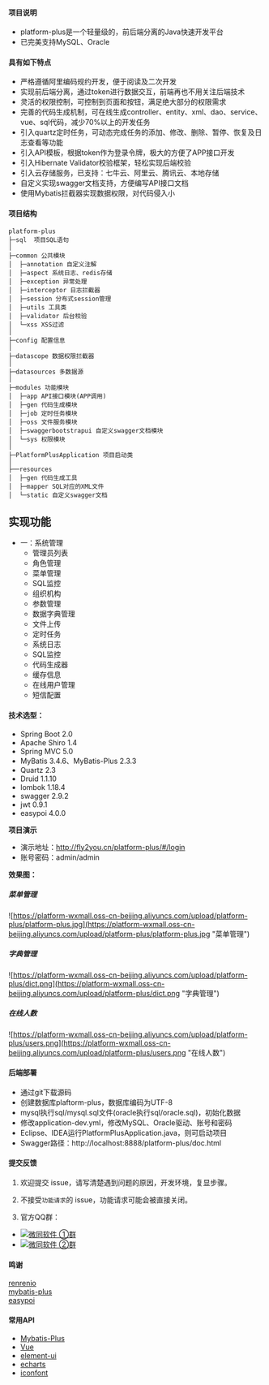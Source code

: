 #### 项目说明
- platform-plus是一个轻量级的，前后端分离的Java快速开发平台
- 已完美支持MySQL、Oracle
 

#### 具有如下特点
- 严格遵循阿里编码规约开发，便于阅读及二次开发
- 实现前后端分离，通过token进行数据交互，前端再也不用关注后端技术
- 灵活的权限控制，可控制到页面和按钮，满足绝大部分的权限需求
- 完善的代码生成机制，可在线生成controller、entity、xml、dao、service、vue、sql代码，减少70%以上的开发任务
- 引入quartz定时任务，可动态完成任务的添加、修改、删除、暂停、恢复及日志查看等功能
- 引入API模板，根据token作为登录令牌，极大的方便了APP接口开发
- 引入Hibernate Validator校验框架，轻松实现后端校验
- 引入云存储服务，已支持：七牛云、阿里云、腾讯云、本地存储
- 自定义实现swagger文档支持，方便编写API接口文档
- 使用Mybatis拦截器实现数据权限，对代码侵入小


#### 项目结构
```
platform-plus
├─sql  项目SQL语句
│
├─common 公共模块
│  ├─annotation 自定义注解
│  ├─aspect 系统日志、redis存储
│  ├─exception 异常处理
│  ├─interceptor 日志拦截器
│  ├─session 分布式session管理
│  ├─utils 工具类
│  ├─validator 后台校验
│  └─xss XSS过滤
│ 
├─config 配置信息
│ 
├─datascope 数据权限拦截器
│ 
├─datasources 多数据源
│ 
├─modules 功能模块
│  ├─app API接口模块(APP调用)
│  ├─gen 代码生成模块
│  ├─job 定时任务模块
│  ├─oss 文件服务模块
│  ├─swaggerbootstrapui 自定义swagger文档模块
│  └─sys 权限模块
│ 
├─PlatformPlusApplication 项目启动类
│  
├──resources 
│  ├─gen 代码生成工具
│  ├─mapper SQL对应的XML文件
│  └─static 自定义swagger文档

```


## 实现功能

* 一：系统管理
    * 管理员列表
    * 角色管理
    * 菜单管理
    * SQL监控
    * 组织机构
    * 参数管理
    * 数据字典管理
    * 文件上传
    * 定时任务
    * 系统日志
    * SQL监控
    * 代码生成器
    * 缓存信息
    * 在线用户管理
    * 短信配置

    
#### 技术选型：
- Spring Boot 2.0
- Apache Shiro 1.4
- Spring MVC 5.0
- MyBatis 3.4.6、MyBatis-Plus 2.3.3
- Quartz 2.3
- Druid 1.1.10
- lombok 1.18.4
- swagger 2.9.2
- jwt 0.9.1
- easypoi 4.0.0


 **项目演示**
- 演示地址：http://fly2you.cn/platform-plus/#/login
- 账号密码：admin/admin


**效果图：**

##### 菜单管理
![https://platform-wxmall.oss-cn-beijing.aliyuncs.com/upload/platform-plus/platform-plus.jpg](https://platform-wxmall.oss-cn-beijing.aliyuncs.com/upload/platform-plus/platform-plus.jpg "菜单管理")
##### 字典管理
![https://platform-wxmall.oss-cn-beijing.aliyuncs.com/upload/platform-plus/dict.png](https://platform-wxmall.oss-cn-beijing.aliyuncs.com/upload/platform-plus/dict.png "字典管理")
##### 在线人数
![https://platform-wxmall.oss-cn-beijing.aliyuncs.com/upload/platform-plus/users.png](https://platform-wxmall.oss-cn-beijing.aliyuncs.com/upload/platform-plus/users.png "在线人数")


#### 后端部署
- 通过git下载源码
- 创建数据库plaftorm-plus，数据库编码为UTF-8
- mysql执行sql/mysql.sql文件(oracle执行sql/oracle.sql)，初始化数据
- 修改application-dev.yml，修改MySQL、Oracle驱动、账号和密码
- Eclipse、IDEA运行PlatformPlusApplication.java，则可启动项目
- Swagger路径：http://localhost:8888/platform-plus/doc.html

#### 提交反馈

1. 欢迎提交 issue，请写清楚遇到问题的原因，开发环境，复显步骤。

2. 不接受`功能请求`的 issue，功能请求可能会被直接关闭。  

3. 官方QQ群：
- <a target="_blank" href="//shang.qq.com/wpa/qunwpa?idkey=ac742b7481b95fac926a3f2196085108bceeebcdf14bd716cbea519751e69445"><img border="0" src="//pub.idqqimg.com/wpa/images/group.png" alt="微同软件 ①群" title="微同软件 ①群"></a>
- <a target="_blank" href="//shang.qq.com/wpa/qunwpa?idkey=dcb460bfa21213a2712677bab7292fd8eb2138a1914af5af397b58e7c02690c5"><img border="0" src="//pub.idqqimg.com/wpa/images/group.png" alt="微同软件 ②群" title="微同软件 ②群"></a>

#### 鸣谢 

[renrenio](https://www.renren.io)   
[mybatis-plus](http://mp.baomidou.com)  
[easypoi](https://opensource.afterturn.cn)

#### 常用API
- [Mybatis-Plus](https://baomidou.gitee.io/mybatis-plus-doc/#/quick-start)
- [Vue](https://cn.vuejs.org/v2/api/)
- [element-ui](http://element-cn.eleme.io/#/zh-CN/component/installation)
- [echarts](https://www.echartsjs.com/api.html#echarts)
- [iconfont](https://www.iconfont.cn/search/index)